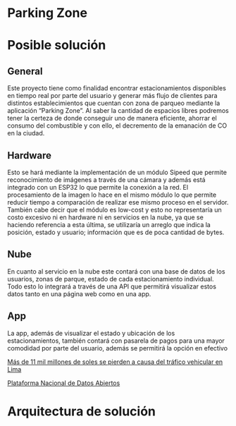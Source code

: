 # Parking Zone

# Posible solución

## General

Este proyecto tiene como finalidad encontrar estacionamientos disponibles en tiempo real por parte del usuario y generar más flujo de clientes para distintos establecimientos que cuentan con zona de parqueo mediante la aplicación “Parking Zone”. Al saber la cantidad de espacios libres podremos tener la certeza de donde conseguir uno de manera eficiente, ahorrar el consumo del combustible y con ello, el decremento de la emanación de CO en la ciudad.

## Hardware

Esto se hará mediante la implementación de un módulo Sipeed que permite reconocimiento de imágenes a través de una cámara y además está integrado con un ESP32 lo que permite la conexión a la red. El procesamiento de la imagen lo hace en el mismo módulo lo que permite reducir tiempo a comparación de realizar ese mismo proceso en el servidor. También cabe decir que el módulo es low-cost y esto no representaría un costo excesivo ni en hardware ni en servicios en la nube, ya que se haciendo referencia a esta última, se utilizaría un arreglo que indica la posición, estado y usuario; información que es de poca cantidad de bytes.

## Nube

En cuanto al servicio en la nube este contará con una base de datos de los usuarios, zonas de parque, estado de cada estacionamiento individual. Todo esto lo integrará a través de una API que permitirá visualizar estos datos tanto en una página web como en una app.

## App

La app, además de visualizar el estado y ubicación de los estacionamientos, también contará con pasarela de pagos para una mayor comodidad por parte del usuario, además se permitirá la opción en efectivo

[Más de 11 mil millones de soles se pierden a causa del tráfico vehicular en Lima](https://rpp.pe/economia/economia/mas-de-11-millones-de-soles-se-pierde-a-causa-del-trafico-vehicular-en-lima-noticia-1413102)

[Plataforma Nacional de Datos Abiertos](https://www.datosabiertos.gob.pe/dataset/indicadores-mensuales-de-trafico-por-tipo-de-veh%C3%ADculo-ene-2019-mar-2022-organismo-0#%7B%7D)

# Arquitectura de solución
